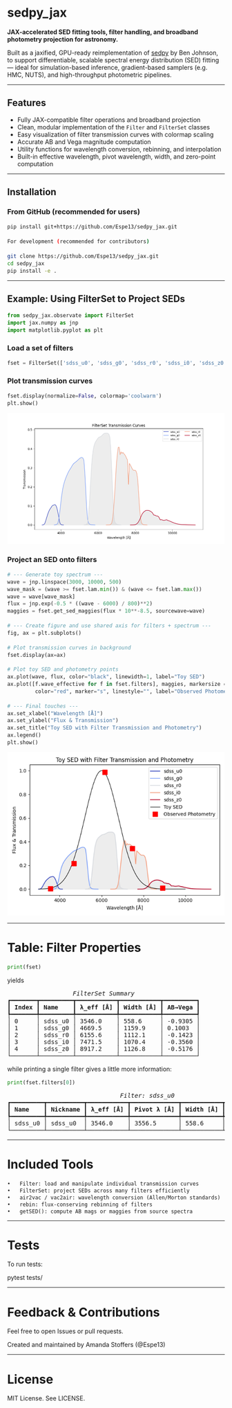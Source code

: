 # sedpy_jax

**JAX-accelerated SED fitting tools, filter handling, and broadband photometry projection for astronomy.**

Built as a jaxified, GPU-ready reimplementation of [sedpy](https://github.com/bd-j/sedpy.git) by Ben Johnson, to support differentiable, scalable spectral energy distribution (SED) fitting — ideal for simulation-based inference, gradient-based samplers (e.g. HMC, NUTS), and high-throughput photometric pipelines.

---

## Features

- Fully JAX-compatible filter operations and broadband projection
- Clean, modular implementation of the `Filter` and `FilterSet` classes
- Easy visualization of filter transmission curves with colormap scaling
- Accurate AB and Vega magnitude computation
- Utility functions for wavelength conversion, rebinning, and interpolation
- Built-in effective wavelength, pivot wavelength, width, and zero-point computation

---

## Installation

### From GitHub (recommended for users)

```bash
pip install git+https://github.com/Espe13/sedpy_jax.git

For development (recommended for contributors)

git clone https://github.com/Espe13/sedpy_jax.git
cd sedpy_jax
pip install -e .
```
---

## Example: Using FilterSet to Project SEDs

```python
from sedpy_jax.observate import FilterSet
import jax.numpy as jnp
import matplotlib.pyplot as plt
```

### Load a set of filters
```python
fset = FilterSet(['sdss_u0', 'sdss_g0', 'sdss_r0', 'sdss_i0', 'sdss_z0'])
```
### Plot transmission curves
```python
fset.display(normalize=False, colormap='coolwarm')
plt.show()
```

![Filters in the FilterSet containing the SDSS filters](docs/images/filterset_sdss.png)

### Project an SED onto filters
```python
# --- Generate toy spectrum ---
wave = jnp.linspace(3000, 10000, 500)
wave_mask = (wave >= fset.lam.min()) & (wave <= fset.lam.max())
wave = wave[wave_mask]
flux = jnp.exp(-0.5 * ((wave - 6000) / 800)**2)
maggies = fset.get_sed_maggies(flux * 10**-8.5, sourcewave=wave)

# --- Create figure and use shared axis for filters + spectrum ---
fig, ax = plt.subplots()

# Plot transmission curves in background
fset.display(ax=ax)

# Plot toy SED and photometry points
ax.plot(wave, flux, color="black", linewidth=1, label="Toy SED")
ax.plot([f.wave_effective for f in fset.filters], maggies, markersize = 10,
         color="red", marker="s", linestyle="", label="Observed Photometry")

# --- Final touches ---
ax.set_xlabel("Wavelength [Å]")
ax.set_ylabel("Flux & Transmission")
ax.set_title("Toy SED with Filter Transmission and Photometry")
ax.legend()
plt.show()
```

![Toy SED projected through filters](docs/images/filterset_photometry.png)

---

# Table: Filter Properties

```python
print(fset)
```

yields

<pre style="white-space:pre;overflow-x:auto;line-height:normal;font-family:Menlo,'DejaVu Sans Mono',consolas,'Courier New',monospace"><span style="font-style: italic">                  FilterSet Summary                  </span>
┏━━━━━━━┳━━━━━━━━━┳━━━━━━━━━━━┳━━━━━━━━━━━┳━━━━━━━━━┓
┃<span style="font-weight: bold"> Index </span>┃<span style="font-weight: bold"> Name    </span>┃<span style="font-weight: bold"> λ_eff [Å] </span>┃<span style="font-weight: bold"> Width [Å] </span>┃<span style="font-weight: bold"> AB→Vega </span>┃
┡━━━━━━━╇━━━━━━━━━╇━━━━━━━━━━━╇━━━━━━━━━━━╇━━━━━━━━━┩
│ 0     │ sdss_u0 │ 3546.0    │ 558.6     │ -0.9305 │
│ 1     │ sdss_g0 │ 4669.5    │ 1159.9    │ 0.1003  │
│ 2     │ sdss_r0 │ 6155.6    │ 1112.1    │ -0.1423 │
│ 3     │ sdss_i0 │ 7471.5    │ 1070.4    │ -0.3560 │
│ 4     │ sdss_z0 │ 8917.2    │ 1126.8    │ -0.5176 │
└───────┴─────────┴───────────┴───────────┴─────────┘
</pre>

while printing a single filter gives a little more information:

```python
print(fset.filters[0])
```

<pre style="white-space:pre;overflow-x:auto;line-height:normal;font-family:Menlo,'DejaVu Sans Mono',consolas,'Courier New',monospace"><span style="font-style: italic">                               Filter: sdss_u0                                </span>
┏━━━━━━━━━┳━━━━━━━━━━┳━━━━━━━━━━━┳━━━━━━━━━━━━━┳━━━━━━━━━━━┳━━━━━━━━━┳━━━━━━━┓
┃<span style="font-weight: bold"> Name    </span>┃<span style="font-weight: bold"> Nickname </span>┃<span style="font-weight: bold"> λ_eff [Å] </span>┃<span style="font-weight: bold"> Pivot λ [Å] </span>┃<span style="font-weight: bold"> Width [Å] </span>┃<span style="font-weight: bold"> AB→Vega </span>┃<span style="font-weight: bold"> N pts </span>┃
┡━━━━━━━━━╇━━━━━━━━━━╇━━━━━━━━━━━╇━━━━━━━━━━━━━╇━━━━━━━━━━━╇━━━━━━━━━╇━━━━━━━┩
│ sdss_u0 │ sdss_u0  │ 3546.0    │ 3556.5      │ 558.6     │ -0.9305 │ 47    │
└─────────┴──────────┴───────────┴─────────────┴───────────┴─────────┴───────┘
</pre>


---

# Included Tools

	•	Filter: load and manipulate individual transmission curves
	•	FilterSet: project SEDs across many filters efficiently
	•	air2vac / vac2air: wavelength conversion (Allen/Morton standards)
	•	rebin: flux-conserving rebinning of filters
	•	getSED(): compute AB mags or maggies from source spectra

---

# Tests

To run tests:

pytest tests/

---

# Feedback & Contributions

Feel free to open Issues or pull requests.

Created and maintained by Amanda Stoffers (@Espe13)


---

# License

MIT License. See LICENSE.

